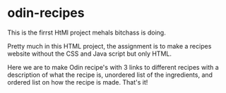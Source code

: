 # odin-recipes
This is the firrst HtMl project mehals bitchass is doing.

Pretty much in this HTML project, the assignment is to make a recipes website without the CSS and Java script but only HTML. 

Here we are to make Odin recipe's with 3 links to different recipes with a description of what the recipe is, unordered list of the ingredients, and ordered list on how the recipe is made. That's it!
